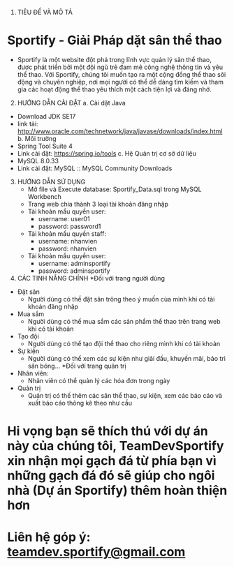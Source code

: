1. TIÊU ĐỂ VÀ MÔ TẢ
# Sportify - Giải Pháp dặt sân thể thao
- Sportify là một website đột phá trong lĩnh vực quản lý sân thể thao, được phát triển bởi một đội ngũ trẻ đam mê công nghệ thông tin và yêu thể thao. Với Sportify, chúng tôi muốn tạo ra một cộng đồng thể thao sôi động và chuyên nghiệp, nơi mọi người có thể dễ dàng tìm kiếm và tham gia các hoạt động thể thao yêu thích một cách tiện lợi và đáng nhớ.
2. HƯỚNG DẪN CÀI ĐẶT
    a. Cài dặt Java
- Download JDK SE17
- link tải: http://www.oracle.com/technetwork/java/javase/downloads/index.html
    b. Môi trường
- Spring Tool Suite 4
- Link cài đặt: https://spring.io/tools
    c. Hệ Quản trị cơ sở dữ liệu
- MySQL 8.0.33
- Link cài đặt: MySQL :: MySQL Community Downloads
3. HƯỚNG DẪN SỬ DỤNG
    - Mở file và Execute database: Sportify_Data.sql trong MySQL Workbench
    - Trang web chia thành 3 loại tài khoản đăng nhập
    - Tài khoản mẩu quyền user:
      + username: user01
      + password: password1
    - Tài khoản mẩu quyền staff:
      + username: nhanvien
      + password: nhanvien
    - Tài khoản mẩu quyền user:
      + username: adminsportify
      + password: adminsportify
 4. CÁC TINH NĂNG CHÍNH
*Đối với trang người dùng
   - Đặt sân
     + Người dùng có thề đặt sân trông theo ý muốn của mình khi có tài khoản đăng nhập
   - Mua sắm
     + Người dùng có thể mua sắm các sản phẩm thể thao trên trang web khi có tài khoản
   - Tạo đội
     + Người dùng có thể tạo đội thể thao cho riêng mình khi có tài khoản
   - Sự kiện
     + Người dùng có thể xem các sự kiện như giải đấu, khuyến mãi, bảo trì sân bóng...
*Đối với trang quản trị
  - Nhân viên:
     + Nhân viên có thể quản lý các hóa đơn trong ngày
  - Quản trị
     + Quản trị có thế thêm các sân thể thao, sự kiện, xem các báo cáo và xuất báo cáo thông kê theo như cầu

# Hi vọng bạn sẽ thích thú với dự án này của chúng tôi, TeamDevSportify xin nhận mọi gạch đá từ phía bạn vì những gạch đá đó sẽ giúp cho ngôi nhà (Dự án Sportify) thêm hoàn thiện hơn
# Liên hệ góp ý: teamdev.sportify@gmail.com


